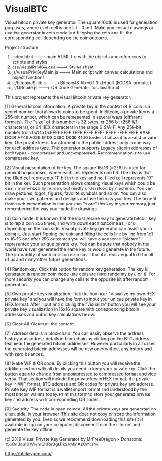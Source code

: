 # VisualBTC
Visual bitcoin private key generator. The square 16x16 is used for generation purposes, where each cell is one bit - 0 or 1. Make your visual drawings or use the generator in coin mode just fllipping the coin and fill the corresponding cell depending on the coin outcome.

Project structure:

1) index.html               ---> main  HTML file with the objects and references to scripts and styles
2) css/visualPrivKey.css    ---> Styles sheet
3) js/visualPrivKeyMain.js  ---> Main script with canvas calculations and object functions
4) js/bitcoinJS-lib.js      ---> BitcoinJS-lib v0.1.3-default (ECDSA formulas)
5) js/QRcode.js             ---> QR Code Generator for JavaScript

This project represents the visual bitcoin private key generator.

[1] General bitcoin information.
A private key in the context of Bitcoin is a secret number that allows bitcoins to be spent. In Bitcoin, a private key is a 256-bit number, which can be represented in several ways (different formats). The "size" of this number is 32 bytes, or 256 bit (256 0/1 characters), or 64 HEX characters in the range 0-9/A-F.
Any 256-bit number from 0x1 to 0xFFFF FFFF FFFF FFFF FFFF FFFF FFFF FFFE BAAE DCE6 AF48 A03B BFD2 5E8C D036 4140 (order of bitcoin) is a valid private key. The private key is transformed to the public address only in one way for each address type. This generator supports Legacy bitcoin addresses of both types - compressed and uncompressed. Recommendation is to use compressed key.

[2] Visual presentation of the key.
The square 16x16 (=256) is used for generation purposes, where each cell represents one bit. The idea is that the filled cell represents "1" bit in the key, and not filled cell represents "0" bit in the key. Such presentation allows creating visual keys which could be easily memorized by human, but hardly understood by machines. You can draw pictures, logos, figures, favorite symbols and so on. You can also make your own patterns and designs and use them as your key. The benefit from such presentation is that you can "store" this key in your memory, just remembering the way you made the drawings.

[3] Coin mode.
It is known that the most secure way to generate bitcoin key is to flip a coin 256 times, and write down each outcome as 1 or 0 depending on the coin side. Visual private key generator can assist you in doing it. Just start flipping the coin and filling the cells line by line from 1x1 to 16x16 and after 256 outcomes you will have a nonsense "picture" represented your unique private key. You can be sure that nobody in the world have ever generated the same key or would generate in the future. The probability of such collision is so small that it is really equal to 0 for all of us and many other future generations.

[4] Random key.
Click this button for random key generation. The key is generated in random coin mode (the cells are filled randomly by 0 or 1). For more security you can change any cells to the opposite bit after random generation.

[5] Own private key visualization.
Tick the box near "Visualize my own HEX private key" and you will have the form to input your unique private key in HEX format. After input and clicking the "Visualize" button you will see your private key visualization in 16x16 square with corresponding bitcoin addresses and public key calculations below.

[6] Clear All.
Clears all the content.

[7] Address details in blockchain.
You can easily observe the address history and address details in blockchain by clicking on the BTC address text near the generated bitcoin addresses. However particularly in all cases the generated bitcoin addresses will be new ones without any history and with zero balances.

[8] Make WIF & QR code.
By clicking this button you will receive the addition section with all details you need to keep your private key. Click the button again to change from uncompressed to compressed format and vice versa. That section will include the private key in HEX format, the private key in WIF format, BTC address and QR codes for private key and address. Private Key WIF format is a wallet import format and understood by the most bitcoin wallets today. Print this form to store your generated private key and address with corresponding QR codes.

[9] Security.
The code is open source. All the private keys are generated on client side, in your browser. This site does not copy or store the information generated by you. Even so we recommend downloading this site (it is available in zip) on your computer, disconnect from the internet and generate the key offline.

(c) 2019 Visual Private Key Generator by MrFreeDragon > Donations: 1SoDn3auKHVwmQKRaBgkPk2hMmXzCMcPw  

https://btckeygen.com/

